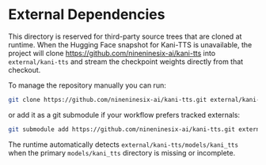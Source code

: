 # External Dependencies

This directory is reserved for third-party source trees that are cloned at
runtime.  When the Hugging Face snapshot for Kani-TTS is unavailable, the
project will clone https://github.com/nineninesix-ai/kani-tts into
`external/kani-tts` and stream the checkpoint weights directly from that
checkout.

To manage the repository manually you can run:

```bash
git clone https://github.com/nineninesix-ai/kani-tts.git external/kani-tts
```

or add it as a git submodule if your workflow prefers tracked externals:

```bash
git submodule add https://github.com/nineninesix-ai/kani-tts.git external/kani-tts
```

The runtime automatically detects `external/kani-tts/models/kani_tts` when the
primary `models/kani_tts` directory is missing or incomplete.
